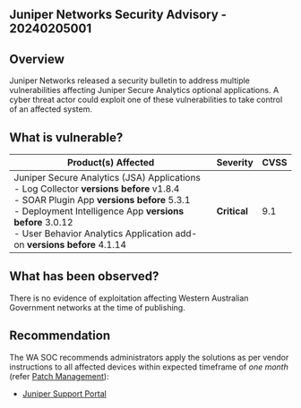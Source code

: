 ## Juniper Networks Security Advisory - 20240205001

## Overview

Juniper Networks released a security bulletin to address multiple vulnerabilities affecting Juniper Secure Analytics optional applications. A cyber threat actor could exploit one of these vulnerabilities to take control of an affected system.

## What is vulnerable?

| Product(s) Affected                                                                                                                                                                                                                                                                          | Severity     | CVSS |
| -------------------------------------------------------------------------------------------------------------------------------------------------------------------------------------------------------------------------------------------------------------------------------------------- | ------------ | ---- |
| Juniper Secure Analytics (JSA) Applications <br />- Log Collector **versions before** v1.8.4 <br />- SOAR Plugin App **versions before** 5.3.1  <br />- Deployment Intelligence App **versions before** 3.0.12 <br />- User Behavior Analytics Application add-on **versions before** 4.1.14 | **Critical** | 9.1  |

## What has been observed?

There is no evidence of exploitation affecting Western Australian Government networks at the time of publishing.

## Recommendation

The WA SOC recommends administrators apply the solutions as per vendor instructions to all affected devices within expected timeframe of *one month* (refer [Patch Management](../guidelines/patch-management.md)):

- [Juniper Support Portal](https://supportportal.juniper.net/s/article/2024-01-Security-Bulletin-JSA-Series-Multiple-vulnerabilities-resolved-in-JSA-Applications?language=en_US)


